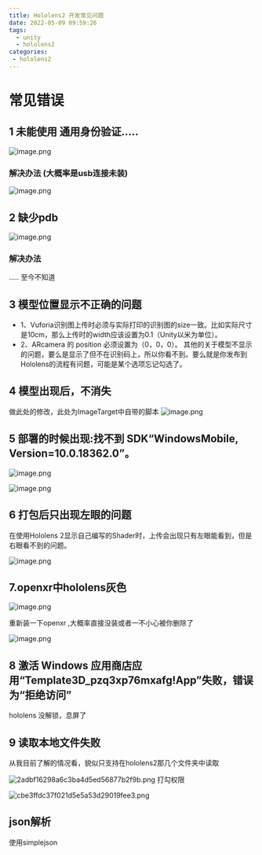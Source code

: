 ```yaml
---
title: Hololens2 开发常见问题
date: 2022-05-09 09:59:26
tags: 
  - unity
  - hololens2
categories:
 - hololens2
---
```


# 常见错误
## 1 未能使用 通用身份验证.....
![image.png](https://img-blog.csdnimg.cn/img_convert/1aca0d2ca0fa80215d3040db01bf26e8.png)
### 解决办法 (大概率是usb连接未装)

![image.png](https://img-blog.csdnimg.cn/img_convert/e9fe54810bab322d1b7d6b758f122f2a.png)
## 2 缺少pdb
![image.png](https://img-blog.csdnimg.cn/img_convert/ce7f02749d5c640755fb0e0a28995f2b.png)
### 解决办法
..... 至今不知道
## 3 模型位置显示不正确的问题
- 1、Vuforia识别图上传时必须与实际打印的识别图的size一致。比如实际尺寸是10cm，那么上传时的width应该设置为0.1（Unity以米为单位）。
- 2、ARcamera 的 position 必须设置为（0，0，0）。
其他的关于模型不显示的问题，要么是显示了但不在识别码上，所以你看不到。要么就是你发布到Hololens的流程有问题，可能是某个选项忘记勾选了。
## 4 模型出现后，不消失
做此处的修改，此处为ImageTarget中自带的脚本
![image.png](https://img-blog.csdnimg.cn/img_convert/ec3735a097b9f2348c2712d936e328e2.png)
## 5 部署的时候出现:找不到 SDK“WindowsMobile, Version=10.0.18362.0”。	

![image.png](https://img-blog.csdnimg.cn/img_convert/5d027cc7d783086b44c19203a05ce533.png)

![image.png](https://img-blog.csdnimg.cn/img_convert/272c6141d1ddabc0f4cbc88929d9ad6f.png)
## 6 打包后只出现左眼的问题
在使用Hololens 2显示自己编写的Shader时，上传会出现只有左眼能看到，但是右眼看不到的问题。

![image.png](https://img-blog.csdnimg.cn/img_convert/063afb276030b5b9d7c94a225bdc1299.png)
## 7.openxr中hololens灰色

![image.png](https://img-blog.csdnimg.cn/img_convert/8d6bbba05d76f08d1ebe439a7a151ca8.png)

重新装一下openxr ,大概率直接没装或者一不小心被你删除了

![image.png](https://img-blog.csdnimg.cn/img_convert/f844e21513b0260e33f70f73c5042371.png)
## 8 激活 Windows 应用商店应用“Template3D_pzq3xp76mxafg!App”失败，错误为“拒绝访问”
hololens 没解锁，息屏了

## 9 读取本地文件失败
从我目前了解的情况看，貌似只支持在hololens2那几个文件夹中读取

![2adbf16298a6c3ba4d5ed56877b2f9b.png](https://img-blog.csdnimg.cn/img_convert/f0aca104e35036f06cea73cdcb124af0.png)
打勾权限

![cbe3ffdc37f021d5e5a53d29019fee3.png](https://img-blog.csdnimg.cn/img_convert/94247777b2b42f0ac6c4a458685ad6fe.png)

## json解析
使用simplejson
